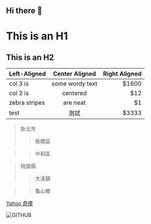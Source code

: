 ## Hi there 👋

# This is an H1
## This is an H2

| Left-Aligned  | Center Aligned  | Right Aligned |
| :------------ |:---------------:| -----:|
| col 3 is      | some wordy text | $1600 |
| col 2 is      | centered        |   $12 |
| zebra stripes | are neat        |    $1 |
| test | 測試        |    $3333 |


> 新北市
>>板橋區

>>中和區

> 桃園縣
>>大溪鎮

>>龜山鄉

[Yahoo 奇摩](http://tw.yahoo.com)

![GITHUB](https://media.zenfs.com/zh-tw/taisounds_com_380/fd54eafe2db9e501f68981b9dc80625b"git圖示")
